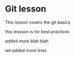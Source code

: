 # Git lesson

This lesson covers the git basics 
 
this lessson is for best pracitces




added more blah blah 


we added more lines
